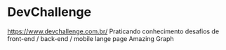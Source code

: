 # DevChallenge  
https://www.devchallenge.com.br/
Praticando conhecimento desafios de front-end / back-end / mobile
lange page Amazing Graph
